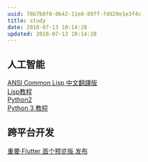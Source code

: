 ```yaml
---
uuid: 78b7b8f0-8642-11e8-897f-fdd20e1e3f4c
title: study
date: 2018-07-13 10:14:28
updated: 2018-07-13 10:14:28
---
```


## 人工智能
[ANSI Common Lisp 中文翻譯版](http://acl.readthedocs.io/en/latest/index.html)<br>
[Lisp教程](https://www.yiibai.com/lisp/lisp_tree.html)<br>
[Python2](http://www.runoob.com/python/python-tutorial.html)<br>
[Python 3 教程](http://www.runoob.com/python3/python3-tutorial.html)

## 跨平台开发
[重要·Flutter 首个预览版 发布](https://juejin.im/post/5b2b41a451882574e808dbf1)